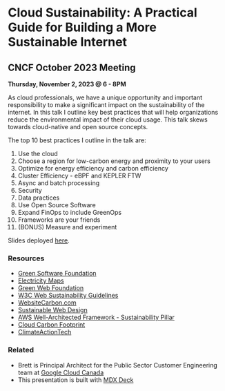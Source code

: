 # Cloud Sustainability: A Practical Guide for Building a More Sustainable Internet 

## CNCF October 2023 Meeting

**Thursday, November 2, 2023  @ 6 - 8PM**

As cloud professionals, we have a unique opportunity and important responsibility to make a significant impact on the sustainability of the internet. In this talk I outline key best practices that will help organizations reduce the environmental impact of their cloud usage. This talk skews towards cloud-native and open source concepts. 

The top 10 best practices I outline in the talk are: 

1. Use the cloud
2. Choose a region for low-carbon energy and proximity to your users
3. Optimize for energy efficiency and carbon efficiency
4. Cluster Efficiency - eBPF and KEPLER FTW
5. Async and batch processing
6. Security
7. Data practices
8. Use Open Source Software
9. Expand FinOps to include GreenOps
10. Frameworks are your friends
11. (BONUS) Measure and experiment


Slides deployed [here](http://cncf-cloud-sustainability.tackaberry.dev/).


### Resources

- [Green Software Foundation]()
- [Electricity Maps]()
- [Green Web Foundation]()
- [W3C Web Sustainability Guidelines]()
- [WebsiteCarbon.com]()
- [Sustainable Web Design]()
- [AWS Well-Architected Framework - Sustainability Pillar]()
- [Cloud Carbon Footprint]()
- [ClimateActionTech]()


### Related

- Brett is Principal Architect for the Public Sector Customer Engineering team at [Google Cloud Canada](https://www.google.com)
- This presentation is built with [MDX Deck](https://github.com/jxnblk/mdx-deck)



